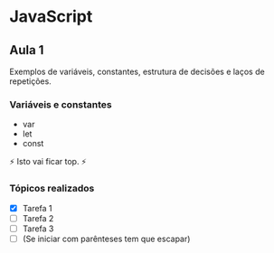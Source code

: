 # JavaScript

## Aula 1
Exemplos de variáveis, constantes, estrutura de decisões e laços de repetições.

### Variáveis e constantes
- var
- let
- const

⚡ Isto vai ficar top. ⚡

### Tópicos realizados
- [x] Tarefa 1
- [ ] Tarefa 2
- [ ] Tarefa 3
- [ ] \(Se iniciar com parênteses tem que escapar)
